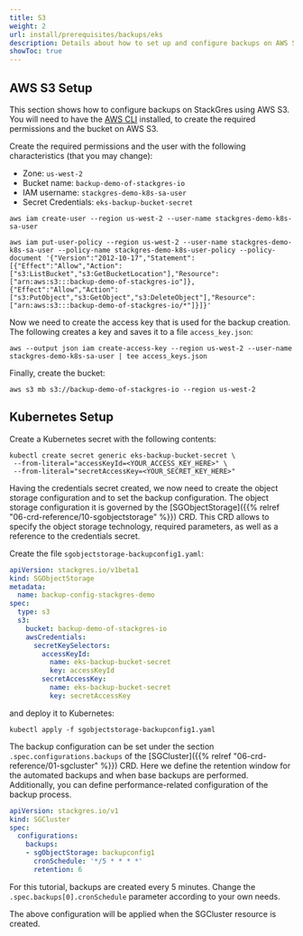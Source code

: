```yaml
---
title: S3
weight: 2
url: install/prerequisites/backups/eks
description: Details about how to set up and configure backups on AWS S3.
showToc: true
---
```


## AWS S3 Setup

This section shows how to configure backups on StackGres using AWS S3.
You will need to have the [AWS CLI](https://aws.amazon.com/cli) installed, to create the required permissions and the bucket on AWS S3.

Create the required permissions and the user with the following characteristics (that you may change):

* Zone: `us-west-2`
* Bucket name: `backup-demo-of-stackgres-io`
* IAM username: `stackgres-demo-k8s-sa-user`
* Secret Credentials: `eks-backup-bucket-secret`

```
aws iam create-user --region us-west-2 --user-name stackgres-demo-k8s-sa-user
```
```
aws iam put-user-policy --region us-west-2 --user-name stackgres-demo-k8s-sa-user --policy-name stackgres-demo-k8s-user-policy --policy-document '{"Version":"2012-10-17","Statement":[{"Effect":"Allow","Action":["s3:ListBucket","s3:GetBucketLocation"],"Resource":["arn:aws:s3:::backup-demo-of-stackgres-io"]},{"Effect":"Allow","Action":["s3:PutObject","s3:GetObject","s3:DeleteObject"],"Resource":["arn:aws:s3:::backup-demo-of-stackgres-io/*"]}]}'
```

Now we need to create the access key that is used for the backup creation.
The following creates a key and saves it to a file `access_key.json`:

```
aws --output json iam create-access-key --region us-west-2 --user-name stackgres-demo-k8s-sa-user | tee access_keys.json
```

Finally, create the bucket:

```
aws s3 mb s3://backup-demo-of-stackgres-io --region us-west-2
```

## Kubernetes Setup

Create a Kubernetes secret with the following contents:

```
kubectl create secret generic eks-backup-bucket-secret \
 --from-literal="accessKeyId=<YOUR_ACCESS_KEY_HERE>" \
 --from-literal="secretAccessKey=<YOUR_SECRET_KEY_HERE>"
```

Having the credentials secret created, we now need to create the object storage configuration and to set the backup configuration.
The object storage configuration it is governed by the [SGObjectStorage]({{% relref "06-crd-reference/10-sgobjectstorage" %}}) CRD.
This CRD allows to specify the object storage technology, required parameters, as well as a reference to the credentials secret.

Create the file `sgobjectstorage-backupconfig1.yaml`:

```yaml
apiVersion: stackgres.io/v1beta1
kind: SGObjectStorage
metadata:
  name: backup-config-stackgres-demo
spec:
  type: s3
  s3:
    bucket: backup-demo-of-stackgres-io
    awsCredentials:
      secretKeySelectors:
        accessKeyId:
          name: eks-backup-bucket-secret
          key: accessKeyId
        secretAccessKey:
          name: eks-backup-bucket-secret
          key: secretAccessKey
```

and deploy it to Kubernetes:

```
kubectl apply -f sgobjectstorage-backupconfig1.yaml
```

The backup configuration can be set under the section `.spec.configurations.backups` of the [SGCluster]({{% relref "06-crd-reference/01-sgcluster" %}}) CRD.
Here we define the retention window for the automated backups and when base backups are performed.
Additionally, you can define performance-related configuration of the backup process.

```yaml
apiVersion: stackgres.io/v1
kind: SGCluster
spec:
  configurations:
    backups:
    - sgObjectStorage: backupconfig1
      cronSchedule: '*/5 * * * *'
      retention: 6
```

For this tutorial, backups are created every 5 minutes.
Change the `.spec.backups[0].cronSchedule` parameter according to your own needs.

The above configuration will be applied when the SGCluster resource is created.
